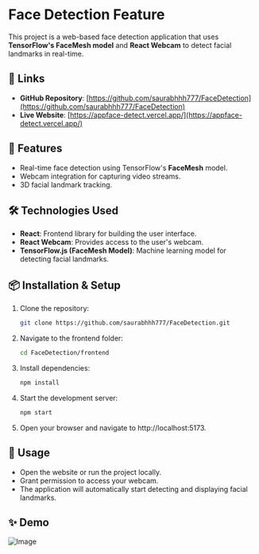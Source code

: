# Face Detection Feature

This project is a web-based face detection application that uses **TensorFlow's FaceMesh model** and **React Webcam** to detect facial landmarks in real-time.

## 🔗 Links
- **GitHub Repository**: [https://github.com/saurabhhh777/FaceDetection](https://github.com/saurabhhh777/FaceDetection)
- **Live Website**: [https://appface-detect.vercel.app/](https://appface-detect.vercel.app/)


## 🚀 Features
- Real-time face detection using TensorFlow's **FaceMesh** model.
- Webcam integration for capturing video streams.
- 3D facial landmark tracking.

## 🛠️ Technologies Used
- **React**: Frontend library for building the user interface.
- **React Webcam**: Provides access to the user's webcam.
- **TensorFlow.js (FaceMesh Model)**: Machine learning model for detecting facial landmarks.

## 📦 Installation & Setup
1. Clone the repository:
   ```bash
   git clone https://github.com/saurabhhh777/FaceDetection.git

2. Navigate to the frontend folder:
   ```bash
   cd FaceDetection/frontend

3. Install dependencies:
   ```bash
   npm install

4. Start the development server:
   ```bash
   npm start

5. Open your browser and navigate to http://localhost:5173.

## 📸 Usage
- Open the website or run the project locally.
- Grant permission to access your webcam.
- The application will automatically start detecting and displaying facial landmarks.

## ✨ Demo
![Image](https://github.com/user-attachments/assets/e789216c-9377-40e8-964b-47001761a25f)